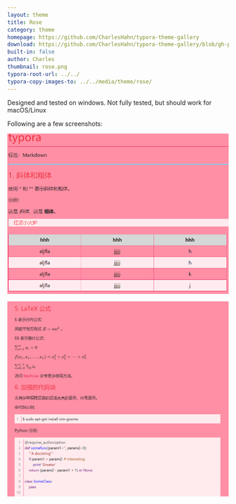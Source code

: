 ```yaml
---
layout: theme
title: Rose
category: theme
homepage: https://github.com/CharlesHahn/typora-theme-gallery
download: https://github.com/CharlesHahn/typora-theme-gallery/blob/gh-pages/media/theme/rose/rose.css
built-in: false
author: Charles
thumbnail: rose.png
typora-root-url: ../../
typora-copy-images-to: ../../media/theme/rose/
---
```


Designed and tested on windows. Not fully tested, but should work for macOS/Linux

Following are a few screenshots:

![typora_pic_0](/media/theme/rose/pic_0.png)

![typora_pic_1](/media/theme/rose/pic_1.png)
